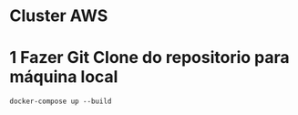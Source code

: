 # Cluster AWS

# 1 Fazer Git Clone do repositorio para máquina local

```
docker-compose up --build
```

